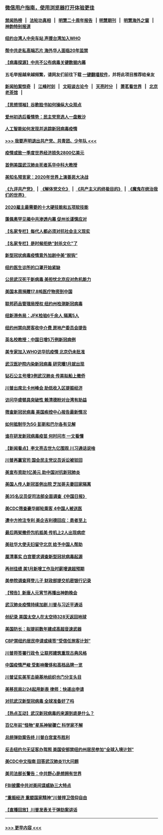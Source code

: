 ### [微信用户指南，使用浏览器打开体验更佳](https://github.com/gfw-breaker/banned-news1/blob/master/indexes/wechat-guide.md?t=0)
#### [禁闻热榜](热点新闻.md?t=0)  &nbsp;&nbsp;|&nbsp;&nbsp; [法轮功真相](https://github.com/gfw-breaker/truth/blob/master/README.md?t=0) &nbsp;&nbsp;|&nbsp;&nbsp; [明慧二十周年报告](https://github.com/gfw-breaker/mh-reports/blob/master/README.md?t=0) &nbsp;&nbsp;|&nbsp;&nbsp;[明慧期刊](https://github.com/gfw-breaker/mh-qikan) &nbsp;&nbsp;|&nbsp;&nbsp; [明慧海外之窗](https://github.com/gfw-breaker/mh-news/blob/master/README.md?t=0) &nbsp;&nbsp;|&nbsp;&nbsp; [神韵特别报道](https://github.com/gfw-breaker/mh-news/blob/master/shenyun.md?t=0)
#### [纽约台湾人中央车站  声援台湾加入WHO](../pages/nsc412/n11857757.md?t=02102033) 
#### [帮中共走私高端芯片 海外华人面临20年监禁](../pages/nsc412/n11855016.md?t=02102033) 
#### [【病毒探源】中共不公布病毒关键数据内幕](../pages/nsc412/n11856584.md?t=02102033) 
#### 五毛举报越来越频繁，请网友们前往下载 [一键翻墙软件](https://github.com/gfw-breaker/ssr-accounts)，并将此项目推荐给亲友
#### [新闻拍案惊奇](https://github.com/gfw-breaker/banned-news1/blob/master/pages/link4.md) &nbsp;&nbsp;|&nbsp;&nbsp; [江峰时刻](https://github.com/gfw-breaker/banned-news1/blob/master/pages/link4.md) &nbsp;&nbsp;|&nbsp;&nbsp; [文昭谈古论今](https://github.com/gfw-breaker/banned-news1/blob/master/pages/link4.md) &nbsp;&nbsp;|&nbsp;&nbsp; [天亮时分](https://github.com/gfw-breaker/banned-news1/blob/master/pages/link4.md) &nbsp;&nbsp;|&nbsp;&nbsp; [萧茗看世界](https://github.com/gfw-breaker/banned-news1/blob/master/pages/link4.md) &nbsp;&nbsp;|&nbsp;&nbsp; [北京老茶馆](https://github.com/gfw-breaker/banned-news1/blob/master/pages/link4.md) &nbsp;&nbsp;|&nbsp;&nbsp; 
#### [【思想领袖】谷歌脸书如何操纵大众观点](../pages/nsc412/n11680874.md?t=02102033) 
#### [爱州初选后看情势：民主党竞选人一盘散沙](../pages/nsc412/n11856557.md?t=02102033) 
#### [人工智能如何发现并追踪新冠病毒疫情](../pages/nsc412/n11856398.md?t=02102033) 
#### [>>> 我要声明退出共产党、共青团、少年队 <<<](https://github.com/begood0513/goodnews/blob/master/quit/letter.md) 
#### [疫情或致一季度世界经济损失2800亿美元](../pages/nsc412/n11855639.md?t=02102033) 
#### [首例美国武汉肺炎死者系华中科大教授](../pages/nsc412/n11855500.md?t=02102033) 
#### [美知名预言家：2020年世界上演善恶大决战](../pages/nsc412/n11855418.md?t=02102033) 
#### [《九评共产党》](https://github.com/begood0513/9ping.md/blob/master/README.md) &nbsp;|&nbsp; [《解体党文化》](../../../../jtdwh.md/blob/master/README.md)  &nbsp;|&nbsp; [《共产主义的终极目的》](../../../../gczydzjmd.md/blob/master/README.md) &nbsp;|&nbsp; [《魔鬼在统治我们的世界》](../../../../mgztzwmdsj.md/blob/master/README.md) 
#### [2020雇主最需要的十大硬技能和五项软技能](../pages/nsc412/n11850953.md?t=02102033) 
#### [蓬佩奥罕见揭中共渗透内幕 促州长谨慎应对](../pages/nsc412/n11854685.md?t=02102033) 
#### [【名家专栏】每代人都必须对抗社会主义现实](../pages/nsc412/n11831412.md?t=02102033) 
#### [【名家专栏】是时候拒绝“封杀文化”了](../pages/nsc412/n11814093.md?t=02102033) 
#### [新型冠状病毒疫情意外加剧中美“脱钩”](../pages/nsc412/n11854475.md?t=02102033) 
#### [纽约医生诊所的口罩开始紧缺](../pages/nsc412/n11853364.md?t=02102033) 
#### [公民武汉死于新病毒 美担忧北京应对危机能力](../pages/nsc412/n11854331.md?t=02102033) 
#### [美国本周捐赠17.8吨医疗物资到中国](../pages/nsc412/n11854269.md?t=02102033) 
#### [联邦药品管理局授权  纽约州检测新冠病毒](../pages/nsc412/n11853371.md?t=02102033) 
#### [纽新港务局：JFK检验6千余人  隔离5人](../pages/nsc412/n11853366.md?t=02102033) 
#### [纽约州禁向房客收中介费  房地产委员会提告](../pages/nsc412/n11853360.md?t=02102033) 
#### [英名校教授：中国日增5万例新冠病例](../pages/nsc412/n11854174.md?t=02102033) 
#### [美专家加入WHO访华抗疫情 北京仍未批准](../pages/nsc412/n11854043.md?t=02102033) 
#### [武汉医护院内染新冠病毒 研究曝1月就出现](../pages/nsc412/n11852928.md?t=02102033) 
#### [钻石公主号增3例武汉肺炎 传美拟船上撤侨](../pages/nsc412/n11853240.md?t=02102033) 
#### [川普出席北卡州峰会 助低收入区提振经济](../pages/nsc412/n11853232.md?t=02102033) 
#### [访问华盛顿具突破性 赖清德盼对台湾有助益](../pages/nsc412/n11853129.md?t=02102033) 
#### [筛查新冠状病毒 美国疾控中心报告最新情况](../pages/nsc412/n11853070.md?t=02102033) 
#### [如何抵制华为5G 彭斯和巴尔各有见解](../pages/nsc412/n11852535.md?t=02102033) 
#### [谁在研发新冠病毒疫苗 何时问市 一文看懂](../pages/nsc412/n11852840.md?t=02102033) 
#### [【新闻看点】李文亮去世九亿围观 川习通话说啥](../pages/nsc412/n11852360.md?t=02102033) 
#### [川普再赢官司 国会民主党议员诉讼被驳回](../pages/nsc412/n11852287.md?t=02102033) 
#### [美宣布资助1亿美元 助中国对抗新冠肺炎](../pages/nsc412/n11852531.md?t=02102033) 
#### [美国人传人新冠首例出院 芝加哥夫妻回家隔离](../pages/nsc412/n11852452.md?t=02102033) 
#### [美35名议员促司法部全面调查《中国日报》](../pages/nsc412/n11852435.md?t=02102033) 
#### [美CDC筛查豪华邮轮乘客 4中国人被送医](../pages/nsc412/n11852085.md?t=02102033) 
#### [遭中方抢注专利 美企吉利德回应：患者至上](../pages/nsc412/n11852037.md?t=02102033) 
#### [最后两架撤侨包机抵美 传机上2人出现病症](../pages/nsc412/n11852173.md?t=02102033) 
#### [美驻华大使夫妇留守北京 给予中国人帮助](../pages/nsc412/n11852165.md?t=02102033) 
#### [厘清事实 白宫要求调查新型冠状病毒起源](../pages/nsc412/n11852106.md?t=02102033) 
#### [再创佳绩 美1月新增工作及时薪增速超预期](../pages/nsc412/n11852174.md?t=02102033) 
#### [美参院调查拜登儿子 财政部提交机密银行记录](../pages/nsc412/n11851808.md?t=02102033) 
#### [【预告】新唐人元宵节再播出神韵晚会](../pages/nsc412/n11843192.md?t=02102033) 
#### [武汉肺炎疫情持续加剧 川普与习近平通话](../pages/nsc412/n11851613.md?t=02102033) 
#### [创纪录 美国太空人在太空待328天返回地球](../pages/nsc412/n11851266.md?t=02102033) 
#### [美国防长：拟提前数年建成高超音速武器](../pages/nsc412/n11850959.md?t=02102033) 
#### [CBP禁纽约居民申请或续签“受信任旅客计划”](../pages/nsc412/n11850857.md?t=02102033) 
#### [川普将签署行政令 让联邦建筑重现古典风格](../pages/nsc412/n11850654.md?t=02102033) 
#### [中国疫情严峻 受影响奢侈和高档品牌一览](../pages/nsc412/n11850319.md?t=02102033) 
#### [川普证实美军击毙基地组织也门分支头目](../pages/nsc412/n11850383.md?t=02102033) 
#### [美移民局2/24起用新表 律师：快递出申请](../pages/nsc412/n11848220.md?t=02102033) 
#### [对抗武汉新型冠病毒 全球准备好了吗](../pages/nsc412/n11850142.md?t=02102033) 
#### [【热点互动】武汉新冠病毒的来源到底是什么？](../pages/nsc412/n11849749.md?t=02102033) 
#### [百亿年前“怪物”星系神秘骤亡 科学家不解](../pages/nsc412/n11849863.md?t=02102033) 
#### [总统弹劾案告终 川普白宫宣布胜利](../pages/nsc412/n11849985.md?t=02102033) 
#### [反击纽约允无证客办驾照  美国安部禁纽约州居民参加“全球入境计划”](../pages/nsc412/n11849828.md?t=02102033) 
#### [美CDC中文指南 回答武汉肺炎11大问题](../pages/nsc412/n11849703.md?t=02102033) 
#### [美司法部长警告：中共野心是想拥有世界](../pages/nsc412/n11849769.md?t=02102033) 
#### [FBI披露中共对美间谍威胁三大特点](../pages/nsc412/n11849700.md?t=02102033) 
#### [“重振经济 重塑国家精神”川普捍卫信仰自由](../pages/nsc412/n11849641.md?t=02102033) 
#### [【直播回放】川普发表关于弹劾案讲话](../pages/nsc412/n11849472.md?t=02102033) 

----
#### [ >>> 更早内容 <<< ](../indexes/nsc412-earlier.md)
